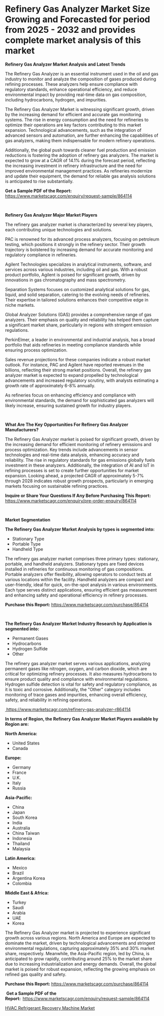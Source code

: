 <p><h1>Refinery Gas Analyzer Market Size Growing and Forecasted for period from 2025 - 2032 and provides complete market analysis of this market</h1></p><p><strong>Refinery Gas Analyzer Market Analysis and Latest Trends</strong></p>
<p><p>The Refinery Gas Analyzer is an essential instrument used in the oil and gas industry to monitor and analyze the composition of gases produced during refining processes. These analyzers help ensure compliance with regulatory standards, enhance operational efficiency, and reduce environmental impact by providing real-time data on gas composition, including hydrocarbons, hydrogen, and impurities.</p><p>The Refinery Gas Analyzer Market is witnessing significant growth, driven by the increasing demand for efficient and accurate gas monitoring systems. The rise in energy consumption and the need for refineries to optimize their operations are key factors contributing to this market expansion. Technological advancements, such as the integration of advanced sensors and automation, are further enhancing the capabilities of gas analyzers, making them indispensable for modern refinery operations.</p><p>Additionally, the global push towards cleaner fuel production and emission reductions is fostering the adoption of refinery gas analyzers. The market is expected to grow at a CAGR of 14.1% during the forecast period, reflecting the increasing investment in refinery infrastructure and the need for improved environmental management practices. As refineries modernize and update their equipment, the demand for reliable gas analysis solutions is anticipated to rise substantially.</p></p>
<p><strong>Get a Sample PDF of the Report:&nbsp;</strong> <a href="https://www.marketscagr.com/enquiry/request-sample/864114?utm_campaign=2623&utm_medium=2&utm_source=Github&utm_content=ia&utm_term=20022025&utm_id=refinery-gas-analyzer">https://www.marketscagr.com/enquiry/request-sample/864114</a></p>
<p>&nbsp;</p>
<p><strong>Refinery Gas Analyzer Major Market Players</strong></p>
<p><p>The refinery gas analyzer market is characterized by several key players, each contributing unique technologies and solutions. </p><p>PAC is renowned for its advanced process analyzers, focusing on petroleum testing, which positions it strongly in the refinery sector. Their growth trajectory is bolstered by increasing demand for accurate monitoring and regulatory compliance in refineries.</p><p>Agilent Technologies specializes in analytical instruments, software, and services across various industries, including oil and gas. With a robust product portfolio, Agilent is poised for significant growth, driven by innovations in gas chromatography and mass spectrometry.</p><p>Separation Systems focuses on customized analytical solutions for gas, liquid, and solid separation, catering to the evolving needs of refineries. Their expertise in tailored solutions enhances their competitive edge in niche markets.</p><p>Global Analyzer Solutions (GAS) provides a comprehensive range of gas analyzers. Their emphasis on quality and reliability has helped them capture a significant market share, particularly in regions with stringent emission regulations.</p><p>PerkinElmer, a leader in environmental and industrial analysis, has a broad portfolio that aids refineries in meeting compliance standards while ensuring process optimization.</p><p>Sales revenue projections for these companies indicate a robust market outlook. For instance, PAC and Agilent have reported revenues in the billions, reflecting their strong market positions. Overall, the refinery gas analyzer market is expected to expand propelled by technological advancements and increased regulatory scrutiny, with analysts estimating a growth rate of approximately 6-8% annually.</p><p>As refineries focus on enhancing efficiency and compliance with environmental standards, the demand for sophisticated gas analyzers will likely increase, ensuring sustained growth for industry players.</p></p>
<p>&nbsp;</p>
<p><strong>What Are The Key Opportunities For Refinery Gas Analyzer Manufacturers?</strong></p>
<p><p>The Refinery Gas Analyzer market is poised for significant growth, driven by the increasing demand for efficient monitoring of refinery emissions and process optimization. Key trends include advancements in sensor technologies and real-time data analysis, enhancing accuracy and reliability. The rise in regulatory standards for gas emissions globally fuels investment in these analyzers. Additionally, the integration of AI and IoT in refining processes is set to create further opportunities for market expansion. Looking ahead, a projected CAGR of approximately 5-7% through 2028 indicates robust growth prospects, particularly in emerging markets focusing on sustainable refining practices.</p></p>
<p><strong>Inquire or Share Your Questions If Any Before Purchasing This Report:</strong> <a href="https://www.marketscagr.com/enquiry/pre-order-enquiry/864114?utm_campaign=2623&utm_medium=2&utm_source=Github&utm_content=ia&utm_term=20022025&utm_id=refinery-gas-analyzer">https://www.marketscagr.com/enquiry/pre-order-enquiry/864114</a></p>
<p>&nbsp;</p>
<p><strong>Market Segmentation</strong></p>
<p><strong>The Refinery Gas Analyzer Market Analysis by types is segmented into:</strong></p>
<p><ul><li>Stationary Type</li><li>Portable Type</li><li>Handheld Type</li></ul></p>
<p><p>The refinery gas analyzer market comprises three primary types: stationary, portable, and handheld analyzers. Stationary types are fixed devices installed in refineries for continuous monitoring of gas compositions. Portable analyzers offer flexibility, allowing operators to conduct tests at various locations within the facility. Handheld analyzers are compact and user-friendly, ideal for quick, on-the-spot analysis in various environments. Each type serves distinct applications, ensuring efficient gas measurement and enhancing safety and operational efficiency in refinery processes.</p></p>
<p><strong>Purchase this Report:&nbsp;</strong><a href="https://www.marketscagr.com/purchase/864114?utm_campaign=2623&utm_medium=2&utm_source=Github&utm_content=ia&utm_term=20022025&utm_id=refinery-gas-analyzer">https://www.marketscagr.com/purchase/864114</a></p>
<p>&nbsp;</p>
<p><strong>The Refinery Gas Analyzer Market Industry Research by Application is segmented into:</strong></p>
<p><ul><li>Permanent Gases</li><li>Hydrocarbons</li><li>Hydrogen Sulfide</li><li>Other</li></ul></p>
<p><p>The refinery gas analyzer market serves various applications, analyzing permanent gases like nitrogen, oxygen, and carbon dioxide, which are critical for optimizing refinery processes. It also measures hydrocarbons to ensure product quality and compliance with environmental regulations. Hydrogen sulfide detection is vital for safety and regulatory compliance, as it is toxic and corrosive. Additionally, the "Other" category includes monitoring of trace gases and impurities, enhancing overall efficiency, safety, and reliability in refining operations.</p></p>
<p><a href="https://www.marketscagr.com/refinery-gas-analyzer-r864114?utm_campaign=2623&utm_medium=2&utm_source=Github&utm_content=ia&utm_term=20022025&utm_id=refinery-gas-analyzer">&nbsp;https://www.marketscagr.com/refinery-gas-analyzer-r864114</a></p>
<p><strong>In terms of Region, the Refinery Gas Analyzer Market Players available by Region are:</strong></p>
<p>
    <p> <strong> North America: </strong>
        <ul>
            <li>United States</li>
            <li>Canada</li>
        </ul>
        </p> 
    <p> <strong> Europe: </strong>
        <ul>
            <li>Germany</li>
            <li>France</li>
            <li>U.K.</li>
            <li>Italy</li>
            <li>Russia</li>
        </ul>
        </p> 
    <p> <strong> Asia-Pacific: </strong>
        <ul>
            <li>China</li>
            <li>Japan</li>
            <li>South Korea</li>
            <li>India</li>
            <li>Australia</li>
            <li>China Taiwan</li>
            <li>Indonesia</li>
            <li>Thailand</li>
            <li>Malaysia</li>
        </ul>
        </p> 
    <p> <strong> Latin America: </strong>
        <ul>
            <li>Mexico</li>
            <li>Brazil</li>
            <li>Argentina Korea</li>
            <li>Colombia</li>
        </ul>
        </p> 
    <p> <strong> Middle East & Africa: </strong>
        <ul>
            <li>Turkey</li>
            <li>Saudi</li>
            <li>Arabia</li>
            <li>UAE</li>
            <li>Korea</li>
        </ul>
    </p>
    </p>
<p><p>The Refinery Gas Analyzer market is projected to experience significant growth across various regions. North America and Europe are expected to dominate the market, driven by technological advancements and stringent environmental regulations, capturing approximately 35% and 30% market share, respectively. Meanwhile, the Asia-Pacific region, led by China, is anticipated to grow rapidly, contributing around 25% to the market share due to increasing industrialization and energy demands. Overall, the global market is poised for robust expansion, reflecting the growing emphasis on refined gas quality and safety.</p></p>
<p><strong>Purchase this Report: </strong><a href="https://www.marketscagr.com/purchase/864114?utm_campaign=2623&utm_medium=2&utm_source=Github&utm_content=ia&utm_term=20022025&utm_id=refinery-gas-analyzer">https://www.marketscagr.com/purchase/864114</a></p>
<p>&nbsp;<strong>Get a Sample PDF of the Report:&nbsp;&nbsp;</strong><a href="https://www.marketscagr.com/enquiry/request-sample/864114?utm_campaign=2623&utm_medium=2&utm_source=Github&utm_content=ia&utm_term=20022025&utm_id=refinery-gas-analyzer">https://www.marketscagr.com/enquiry/request-sample/864114</a></p>
<p><strong></strong></p>
<p><p><a href="https://github.com/techerghalim/Market-Research-Report-List-1/blob/main/hvac-refrigerant-recovery-machine-market.md?utm_campaign=2623&utm_medium=2&utm_source=Github&utm_content=ia&utm_term=20022025&utm_id=refinery-gas-analyzer">HVAC Refrigerant Recovery Machine Market</a></p></p>